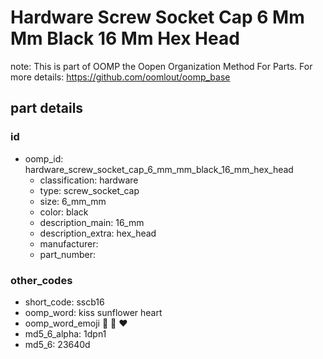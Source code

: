 # Hardware Screw Socket Cap 6 Mm Mm Black 16 Mm Hex Head  

note: This is part of OOMP the Oopen Organization Method For Parts. For more details: https://github.com/oomlout/oomp_base

##  part details





### id
* oomp_id: hardware_screw_socket_cap_6_mm_mm_black_16_mm_hex_head
  * classification: hardware
  * type: screw_socket_cap
  * size: 6_mm_mm
  * color: black
  * description_main: 16_mm
  * description_extra: hex_head
  * manufacturer: 
  * part_number: 

### other_codes
* short_code: sscb16
* oomp_word: kiss sunflower heart
* oomp_word_emoji :kiss: :sunflower: :heart:
* md5_6_alpha: 1dpn1
* md5_6: 23640d